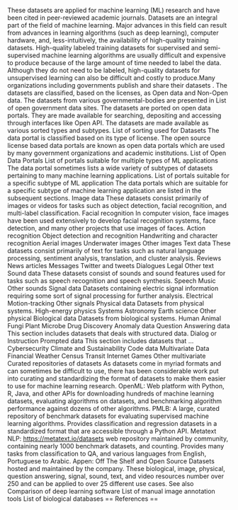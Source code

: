 These datasets are applied for machine learning (ML) research and have
been cited in peer-reviewed academic journals. Datasets are an integral
part of the field of machine learning. Major advances in this field can
result from advances in learning algorithms (such as deep learning),
computer hardware, and, less-intuitively, the availability of
high-quality training datasets. High-quality labeled training datasets
for supervised and semi-supervised machine learning algorithms are
usually difficult and expensive to produce because of the large amount
of time needed to label the data. Although they do not need to be
labeled, high-quality datasets for unsupervised learning can also be
difficult and costly to produce.Many organizations including governments
publish and share their datasets . The datasets are classified, based on
the licenses, as Open data and Non-Open data. The datasets from various
governmental-bodies are presented in List of open government data sites.
The datasets are ported on open data portals. They are made available
for searching, depositing and accessing through interfaces like Open
API. The datasets are made available as various sorted types and
subtypes. List of sorting used for Datasets The data portal is
classified based on its type of license. The open source license based
data portals are known as open data portals which are used by many
government organizations and academic institutions. List of Open Data
Portals List of portals suitable for multiple types of ML applications
The data portal sometimes lists a wide variety of subtypes of datasets
pertaining to many machine learning applications. List of portals
suitable for a specific subtype of ML application The data portals which
are suitable for a specific subtype of machine learning application are
listed in the subsequent sections. Image data These datasets consist
primarily of images or videos for tasks such as object detection, facial
recognition, and multi-label classification. Facial recognition In
computer vision, face images have been used extensively to develop
facial recognition systems, face detection, and many other projects that
use images of faces. Action recognition Object detection and recognition
Handwriting and character recognition Aerial images Underwater images
Other images Text data These datasets consist primarily of text for
tasks such as natural language processing, sentiment analysis,
translation, and cluster analysis. Reviews News articles Messages
Twitter and tweets Dialogues Legal Other text Sound data These datasets
consist of sounds and sound features used for tasks such as speech
recognition and speech synthesis. Speech Music Other sounds Signal data
Datasets containing electric signal information requiring some sort of
signal processing for further analysis. Electrical Motion-tracking Other
signals Physical data Datasets from physical systems. High-energy
physics Systems Astronomy Earth science Other physical Biological data
Datasets from biological systems. Human Animal Fungi Plant Microbe Drug
Discovery Anomaly data Question Answering data This section includes
datasets that deals with structured data. Dialog or Instruction Prompted
data This section includes datasets that \... Cybersecurity Climate and
Sustainability Code data Multivariate Data Financial Weather Census
Transit Internet Games Other multivariate Curated repositories of
datasets As datasets come in myriad formats and can sometimes be
difficult to use, there has been considerable work put into curating and
standardizing the format of datasets to make them easier to use for
machine learning research. OpenML: Web platform with Python, R, Java,
and other APIs for downloading hundreds of machine learning datasets,
evaluating algorithms on datasets, and benchmarking algorithm
performance against dozens of other algorithms. PMLB: A large, curated
repository of benchmark datasets for evaluating supervised machine
learning algorithms. Provides classification and regression datasets in
a standardized format that are accessible through a Python API. Metatext
NLP: https://metatext.io/datasets web repository maintained by
community, containing nearly 1000 benchmark datasets, and counting.
Provides many tasks from classification to QA, and various languages
from English, Portuguese to Arabic. Appen: Off The Shelf and Open Source
Datasets hosted and maintained by the company. These biological, image,
physical, question answering, signal, sound, text, and video resources
number over 250 and can be applied to over 25 different use cases. See
also Comparison of deep learning software List of manual image
annotation tools List of biological databases == References ==
